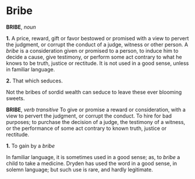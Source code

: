 # Bribe

**BRIBE**, _noun_

**1.** A price, reward, gift or favor bestowed or promised with a view to pervert the judgment, or corrupt the conduct of a judge, witness or other person. A _bribe_ is a consideration given or promised to a person, to induce him to decide a cause, give testimony, or perform some act contrary to what he knows to be truth, justice or rectitude. It is not used in a good sense, unless in familiar language.

**2.** That which seduces.

Not the bribes of sordid wealth can seduce to leave these ever blooming sweets.

**BRIBE**, _verb transitive_ To give or promise a reward or consideration, with a view to pervert the judgment, or corrupt the conduct. To hire for bad purposes; to purchase the decision of a judge, the testimony of a witness, or the performance of some act contrary to known truth, justice or rectitude.

**1.** To gain by a _bribe_

In familiar language, it is sometimes used in a good sense; as, to _bribe_ a child to take a medicine. Dryden has used the word in a good sense, in solemn language; but such use is rare, and hardly legitimate.